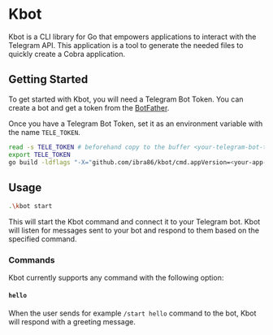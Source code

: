 # Kbot

Kbot is a CLI library for Go that empowers applications to interact with the Telegram API. This application is a tool to generate the needed files to quickly create a Cobra application.

## Getting Started

To get started with Kbot, you will need a Telegram Bot Token. You can create a bot and get a token from the [BotFather](https://t.me/BotFather).

Once you have a Telegram Bot Token, set it as an environment variable with the name `TELE_TOKEN`.

```sh
read -s TELE_TOKEN # beforehand copy to the buffer <your-telegram-bot-token>
export TELE_TOKEN
go build -ldflags "-X="github.com/ibra86/kbot/cmd.appVersion=<your-app-version>
```

## Usage

```sh
.\kbot start
```

This will start the Kbot command and connect it to your Telegram bot. Kbot will listen for messages sent to your bot and respond to them based on the specified command.

### Commands

Kbot currently supports any command with the following option:

#### `hello`

When the user sends for example `/start hello` command to the bot, Kbot will respond with a greeting message.
